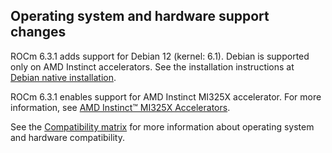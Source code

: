 ## Operating system and hardware support changes

ROCm 6.3.1 adds support for Debian 12 (kernel: 6.1). Debian is supported only on AMD Instinct accelerators. See the installation instructions at [Debian native installation](https://rocm.docs.amd.com/projects/install-on-linux/en/docs-6.3.1/install/native-install/debian.html).

ROCm 6.3.1 enables support for AMD Instinct MI325X accelerator. For more information, see [AMD Instinct™ MI325X Accelerators](https://www.amd.com/en/products/accelerators/instinct/mi300/mi325x.html).

See the [Compatibility
matrix](https://rocm.docs.amd.com/en/docs-6.3.1/compatibility/compatibility-matrix.html)
for more information about operating system and hardware compatibility.